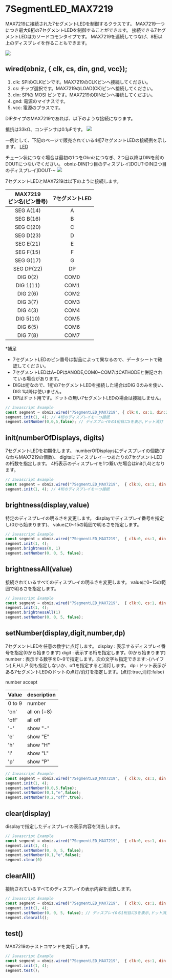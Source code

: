 # 7SegmentLED_MAX7219
MAX7219に接続された7セグメントLEDを制御するクラスです。
MAX7219一つにつき最大8桁の7セグメントLEDを制御することができます。
接続できる7セグメントLEDはカソードコモンタイプです。
MAX7219を連続してつなげ、8桁以上のディスプレイを作ることもできます。


![](./image.jpg)


## wired(obniz,  { clk, cs, din, gnd, vcc});

1. clk: SPIのCLKピンです。MAX7219のCLKピンへ接続してください。
2. cs: チップ選択です。MAX7219のLOAD(CK)ピンへ接続してください。
3. din: SPIの MOSI ピンです。MAX7219のDINピンへ接続してください。
4. gnd: 電源のマイナスです。
5. vcc: 電源のプラスです。

DIPタイプのMAX7219であれば、以下のような接続になります。

抵抗は33kΩ、コンデンサは0.1μFです。
![](./obniz-max7219_single.png)


一例として、下記のページで販売されている4桁7セグメントLEDの接続例を示します。
[LED](http://akizukidenshi.com/catalog/goods/search.aspx?keyword=&maker=&goods=i&number=osl40391&name=%83J%83%5C%81%5B%83h&min_price=&max_price=&last_sdt=&sort=&style=T&search.x=0&search.y=0)

チェーン状につなぐ場合は最初の1つをObnizにつなぎ、2つ目以降はDINを前のDOUTにつないでください。
obniz-DIN[1つ目のディスプレイ]DOUT-DIN[2つ目のディスプレイ]DOUT-~
![](./obniz-max7219_multi.png)

7セグメントLEDとMAX7219は以下のように接続します。

|MAX7219<br>ピン名(ピン番号)|7セグメントLED|
|:---:|:---:|
|SEG A(14)|A|
|SEG B(16)|B|
|SEG C(20)|C|
|SEG D(23)|D|
|SEG E(21)|E|
|SEG F(15)|F|
|SEG G(17)|G|
|SEG DP(22)|DP|
|DIG 0(2)|COM0|
|DIG 1(11)|COM1|
|DIG 2(6)|COM2|
|DIG 3(7)|COM3|
|DIG 4(3)|COM4|
|DIG 5(10)|COM5|
|DIG 6(5)|COM6|
|DIG 7(8)|COM7|

*補足
- 7セグメントLEDのピン番号は製品によって異なるので、データシートで確認してください。
- 7セグメントLEDはA~DPはANODE,COM0~COM7はCATHODEと併記されている場合があります。
- DIGは桁なので、1桁の7セグメントLEDを接続した場合はDIG 0のみを使い、DIG 1以降は使いません。
- DPはドット用です。ドットの無い7セグメントLEDの場合は接続しません。



```Javascript
// Javascript Example
const segment = obniz.wired("7SegmentLED_MAX7219", { clk:0, cs:1, din:2, gnd:3, vcc:4});
segment.init(1, 4); // 4桁のディスプレイを一つ接続
segment.setNumber(0,0,5,false); // ディスプレイ0の1桁目に5を表示,ドット消灯
```

## init(numberOfDisplays, digits)

7セグメントLEDを初期化します。
numberOfDisplaysにディスプレイの個数(すなわちMAX7219の個数)、
digitsにディスプレイ一つあたりの7セグメントLEDの桁数を指定します。
4桁表示のディスプレイを1つ繋いだ場合はinit(1,4)となります。

```Javascript
// Javascript Example
const segment = obniz.wired("7SegmentLED_MAX7219",  { clk:0, cs:1, din:2, gnd:3, vcc:4});
segment.init(1, 4); // 4桁のディスプレイを一つ接続
```

## brightness(display,value)
特定のディスプレイの明るさを変更します。
displayでディスプレイ番号を指定し(0から始まります)、
valueに0~15の範囲で明るさを指定します。

```Javascript
// Javascript Example
const segment = obniz.wired("7SegmentLED_MAX7219",  { clk:0, cs:1, din:2, gnd:3, vcc:4});
segment.init(1, 4);
segment.brightness(0, 1)
segment.setNumber(0, 0, 5, false);
```

## brightnessAll(value)
接続されているすべてのディスプレイの明るさを変更します。
valueに0~15の範囲で明るさを指定します。

```Javascript
// Javascript Example
const segment = obniz.wired("7SegmentLED_MAX7219",  { clk:0, cs:1, din:2, gnd:3, vcc:4});
segment.init(1, 4);
segment.brightnessAll(1)
segment.setNumber(0, 0, 5, false);
```

## setNumber(display,digit,number,dp)
7セグメントLEDを任意の数字に点灯します。
display : 表示するディスプレイ番号を指定(0から始まります)
digit : 表示する桁を指定します。(0から始まります)
number :
表示する数字を0~9で指定します。次の文字も指定できます:-(ハイフン),E,H,L,P
何も指定しないか、offを指定すると消灯します。
dp : ドット表示がある7セグメントLEDのドットの点灯/消灯を指定します。(点灯:true,消灯:false)

number accept 

| Value        | description   | 
| ------------- |-------------| 
| 0 to 9      | number | 
| 'on'      | all on (=8) | 
| 'off'      | all off | 
| '-'      |  show "-" | 
| 'e'      |  show "E" | 
| 'h'      |  show "H" | 
| 'l'      |  show "L" | 
| 'p'      |  show "P" | 

```Javascript
// Javascript Example
const segment = obniz.wired("7SegmentLED_MAX7219",  { clk:0, cs:1, din:2, gnd:3, vcc:4});
segment.init(1, 4); 
segment.setNumber(0,0,5,false);
segment.setNumber(0,1,"e",false);
segment.setNumber(0,2,"off",true);
```

## clear(display)
displayで指定したディスプレイの表示内容を消去します。

```Javascript
// Javascript Example
const segment = obniz.wired("7SegmentLED_MAX7219",  { clk:0, cs:1, din:2, gnd:3, vcc:4});
segment.init(1, 4);
segment.setNumber(0, 0, 5, false);
segment.setNumber(0,1,"e",false);
segment.clear(0)
```

## clearAll()
接続されているすべてのディスプレイの表示内容を消去します。

```Javascript
// Javascript Example
const segment = obniz.wired("7SegmentLED_MAX7219",  { clk:0, cs:1, din:2, gnd:3, vcc:4});
segment.init(1, 4);
segment.setNumber(0, 0, 5, false); // ディスプレイ0の1桁目に5を表示,ドット消灯
segment.clearall();
```

## test()
MAX7219のテストコマンドを実行します。

```Javascript
// Javascript Example
const segment = obniz.wired("7SegmentLED_MAX7219",  { clk:0, cs:1, din:2, gnd:3, vcc:4});
segment.init(1, 4);
segment.test();
```

